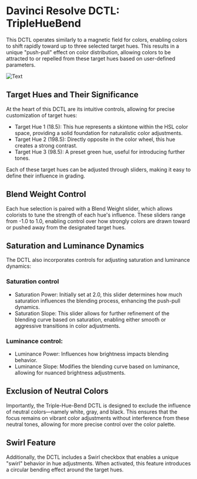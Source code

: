# Davinci Resolve DCTL: TripleHueBend

This DCTL operates similarly to a magnetic field for colors, enabling colors to shift rapidly toward up to three selected target hues. This results in a unique "push-pull" effect on color distribution, allowing colors to be attracted to or repelled from these target hues based on user-defined parameters.

![Text](https://github.com/Tida-Support/DCTL-TripleHueBlend/blob/main/TripleHueBend.png)

## Target Hues and Their Significance
At the heart of this DCTL are its intuitive controls, allowing for precise customization of target hues:

- Target Hue 1 (18.5): This hue represents a skintone within the HSL color space, providing a solid foundation for naturalistic color adjustments.
- Target Hue 2 (198.5): Directly opposite in the color wheel, this hue creates a strong contrast.
- Target Hue 3 (98.5): A preset green hue, useful for introducing further tones.

Each of these target hues can be adjusted through sliders, making it easy to define their influence in grading.

## Blend Weight Control
Each hue selection is paired with a Blend Weight slider, which allows colorists to tune the strength of each hue's influence. These sliders range from -1.0 to 1.0, enabling control over how strongly colors are drawn toward or pushed away from the designated target hues.

## Saturation and Luminance Dynamics
The DCTL also incorporates controls for adjusting saturation and luminance dynamics:

### Saturation control
- Saturation Power: Initially set at 2.0, this slider determines how much saturation influences the blending process, enhancing the push-pull dynamics.
- Saturation Slope: This slider allows for further refinement of the blending curve based on saturation, enabling either smooth or aggressive transitions in color adjustments.


### Luminance control:
- Luminance Power: Influences how brightness impacts blending behavior.
- Luminance Slope: Modifies the blending curve based on luminance, allowing for nuanced brightness adjustments.

## Exclusion of Neutral Colors
Importantly, the Triple-Hue-Bend DCTL is designed to exclude the influence of neutral colors—namely white, gray, and black. This ensures that the focus remains on vibrant color adjustments without interference from these neutral tones, allowing for more precise control over the color palette.

## Swirl Feature
Additionally, the DCTL includes a Swirl checkbox that enables a unique "swirl" behavior in hue adjustments. When activated, this feature introduces a circular bending effect around the target hues.
